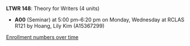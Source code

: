 **LTWR 148**: Theory for Writers (4 units)

- **A00** (Seminar) at 5:00 pm–6:20 pm on Monday, Wednesday at RCLAS R121 by Hoang, Lily Kim (A15367299)

[Enrollment numbers over time](./LTWR148.tsv)
